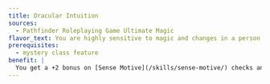 ```yaml
---
title: Oracular Intuition
sources:
  - Pathfinder Roleplaying Game Ultimate Magic
flavor_text: You are highly sensitive to magic and changes in a person's demeanor.
prerequisites:
  - mystery class feature
benefit: |
  You get a +2 bonus on [Sense Motive](/skills/sense-motive/) checks and [Spellcraft](/skills/spellcraft/) checks. If you have 10 or more ranks in one of these skills, the bonus increases to +4 for that skill.
---
```


